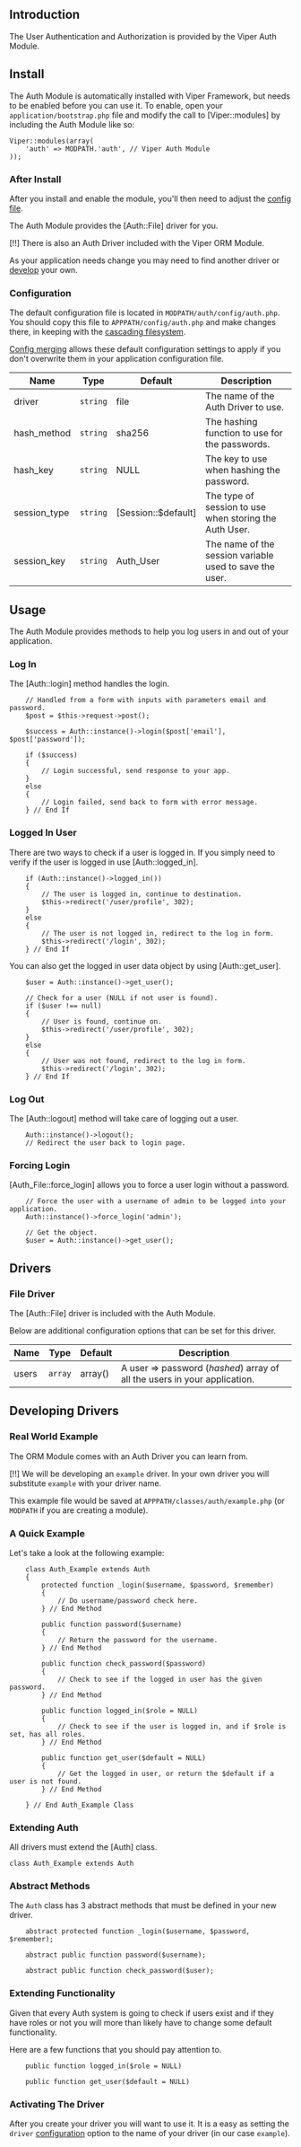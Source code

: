 ## Introduction 

The User Authentication and Authorization is provided by the Viper Auth Module.

## Install

The Auth Module is automatically installed with Viper Framework, but needs to be enabled before you can use it. To enable, open your `application/bootstrap.php` file and modify the call to [Viper::modules] by including the Auth Module like so:

~~~
Viper::modules(array(
	'auth' => MODPATH.'auth', // Viper Auth Module
));
~~~

### After Install

After you install and enable the module, you'll then need to adjust the [config file](#configuration).

The Auth Module provides the [Auth::File] driver for you.

[!!] There is also an Auth Driver included with the Viper ORM Module.

As your application needs change you may need to find another driver or [develop](#developing-drivers) your own.

### Configuration

The default configuration file is located in `MODPATH/auth/config/auth.php`. You should copy this file to `APPPATH/config/auth.php` and make changes there, in keeping with the [cascading filesystem](../viper/files).

[Config merging](../viper/config#config-merging) allows these default configuration settings to apply if you don't overwrite them in your application configuration file.

Name | Type | Default | Description
-----|------|---------|------------
driver | `string` | file | The name of the Auth Driver to use.
hash_method | `string` | sha256 | The hashing function to use for the passwords.
hash_key | `string` | NULL | The key to use when hashing the password.
session_type | `string` | [Session::$default] | The type of session to use when storing the Auth User.
session_key | `string` | Auth_User | The name of the session variable used to save the user.

## Usage

The Auth Module provides methods to help you log users in and out of your application.

### Log In

The [Auth::login] method handles the login.

~~~
	// Handled from a form with inputs with parameters email and password.
	$post = $this->request->post();
    
	$success = Auth::instance()->login($post['email'], $post['password']);
	
	if ($success)
	{
		// Login successful, send response to your app.
	}
	else
	{
		// Login failed, send back to form with error message.
	} // End If
~~~

### Logged In User

There are two ways to check if a user is logged in. If you simply need to verify if the user is logged in use [Auth::logged_in].

~~~
	if (Auth::instance()->logged_in())
	{
		// The user is logged in, continue to destination.
        $this->redirect('/user/profile', 302);
	}
	else
	{
		// The user is not logged in, redirect to the log in form.
        $this->redirect('/login', 302);
	} // End If
~~~

You can also get the logged in user data object by using [Auth::get_user].

~~~
	$user = Auth::instance()->get_user();
	
	// Check for a user (NULL if not user is found).
	if ($user !== null)
	{
		// User is found, continue on.
        $this->redirect('/user/profile', 302);
	}
	else
	{
		// User was not found, redirect to the log in form.
        $this->redirect('/login', 302);
	} // End If
~~~

### Log Out

The [Auth::logout] method will take care of logging out a user.

~~~
	Auth::instance()->logout();
	// Redirect the user back to login page.
~~~

### Forcing Login

[Auth_File::force_login] allows you to force a user login without a password.

~~~
	// Force the user with a username of admin to be logged into your application.
	Auth::instance()->force_login('admin');
	
	// Get the object.
	$user = Auth::instance()->get_user();
~~~

## Drivers

### File Driver

The [Auth::File] driver is included with the Auth Module.

Below are additional configuration options that can be set for this driver.

Name | Type | Default | Description
-----|------|---------|-------------
users | `array` | array() | A user => password (_hashed_) array of all the users in your application.

## Developing Drivers

### Real World Example

The ORM Module comes with an Auth Driver you can learn from.

[!!] We will be developing an `example` driver. In your own driver you will substitute `example` with your driver name.

This example file would be saved at `APPPATH/classes/auth/example.php` (or `MODPATH` if you are creating a module).

### A Quick Example

Let's take a look at the following example:

~~~
	class Auth_Example extends Auth
	{
		protected function _login($username, $password, $remember)
		{
			// Do username/password check here.
		} // End Method
	
		public function password($username)
		{
			// Return the password for the username.
		} // End Method
	
		public function check_password($password)
		{
			// Check to see if the logged in user has the given password.
		} // End Method
	
		public function logged_in($role = NULL)
		{
			// Check to see if the user is logged in, and if $role is set, has all roles.
		} // End Method
	
		public function get_user($default = NULL)
		{
			// Get the logged in user, or return the $default if a user is not found.
		} // End Method
		
	} // End Auth_Example Class
~~~

### Extending Auth

All drivers must extend the [Auth] class.

	class Auth_Example extends Auth

### Abstract Methods

The `Auth` class has 3 abstract methods that must be defined in your new driver.

~~~
	abstract protected function _login($username, $password, $remember);
	
	abstract public function password($username);
	
	abstract public function check_password($user);
~~~

### Extending Functionality

Given that every Auth system is going to check if users exist and if they have roles or not you will more than likely have to change some default functionality.

Here are a few functions that you should pay attention to.

~~~
	public function logged_in($role = NULL)
	
	public function get_user($default = NULL)
~~~

### Activating The Driver

After you create your driver you will want to use it. It is a easy as setting the `driver` [configuration](config) option to the name of your driver (in our case `example`).













